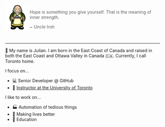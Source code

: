 
<!--START_SECTION:iroh-->
<img height="80" align="left" src="https://raw.githubusercontent.com/jules2689/jules2689/master/iroh.png">
  
  > Hope is something you give yourself. That is the meaning of inner strength.
  >
  > ~ Uncle Iroh
<!--END_SECTION:iroh-->

<br>

---

:wave: My name is Julian.
I am born in the East Coast of Canada and raised in both the East Coast and Ottawa Valley in Canada 🇨🇦. Currently, I call Toronto home.

I focus on...
- :computer: Senior Developer @ GitHub
- :school: [Instructor at the University of Toronto](https://dcsil.github.io/CSC491/)

I like to work on...
- :factory: Automation of tedious things
- :gift_heart: Making lives better
- :pencil: Education
